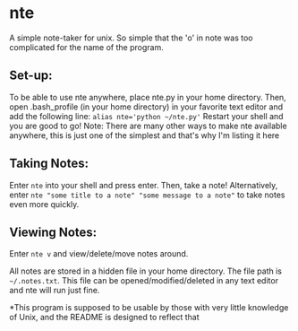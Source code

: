 # nte
A simple note-taker for unix. So simple that the 'o' in note was too complicated for the name of the program.

## Set-up:
To be able to use nte anywhere, place nte.py in your home directory. Then, open .bash_profile (in your home directory) in your favorite text editor and add the following line:
`alias nte='python ~/nte.py'`
Restart your shell and you are good to go!
Note: There are many other ways to make nte available anywhere, this is just one of the simplest and that's why I'm listing it here

## Taking Notes:
Enter `nte` into your shell and press enter. Then, take a note!
Alternatively, enter `nte "some title to a note" "some message to a note"` to take notes even more quickly.

## Viewing Notes:
Enter `nte v` and view/delete/move notes around.

All notes are stored in a hidden file in your home directory. The file path is `~/.notes.txt`.
This file can be opened/modified/deleted in any text editor and nte will run just fine.

*This program is supposed to be usable by those with very little knowledge of Unix, and the README is designed to reflect that
